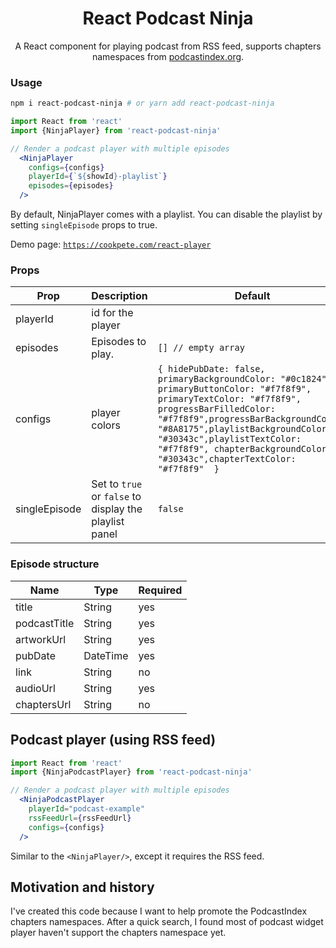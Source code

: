 <h1 align='center'>
  React Podcast Ninja
</h1>

<p align='center'>
  A React component for playing podcast from RSS feed, supports chapters namespaces from <a href="https://podcastindex.org/">podcastindex.org</a>.
</p>

### Usage

```bash
npm i react-podcast-ninja # or yarn add react-podcast-ninja
```


```jsx
import React from 'react'
import {NinjaPlayer} from 'react-podcast-ninja'

// Render a podcast player with multiple episodes
  <NinjaPlayer
    configs={configs}
    playerId={`${showId}-playlist`}
    episodes={episodes}
  />
```

By default, NinjaPlayer comes with a playlist.  You can disable the playlist by setting `singleEpisode` props to true.

Demo page: [`https://cookpete.com/react-player`](https://cookpete.com/react-player)


### Props

Prop | Description | Default
---- | ----------- | -------
playerId | id for the player
episodes | Episodes to play. | `[] // empty array`
configs  | player colors | `{ hidePubDate: false, primaryBackgroundColor: "#0c1824", primaryButtonColor: "#f7f8f9", primaryTextColor: "#f7f8f9", progressBarFilledColor: "#f7f8f9",progressBarBackgroundColor: "#8A8175",playlistBackgroundColor: "#30343c",playlistTextColor: "#f7f8f9", chapterBackgroundColor: "#30343c",chapterTextColor:  "#f7f8f9"  }`
singleEpisode | Set to `true` or `false` to display the playlist panel | `false`

### Episode structure

Name | Type | Required
---- | ----------- | -------
title | String  | yes
podcastTitle | String  | yes
artworkUrl | String  | yes
pubDate | DateTime  | yes
link | String  | no
audioUrl | String  | yes
chaptersUrl | String  | no


## Podcast player (using RSS feed)

```jsx
import React from 'react'
import {NinjaPodcastPlayer} from 'react-podcast-ninja'

// Render a podcast player with multiple episodes
  <NinjaPodcastPlayer 
    playerId="podcast-example"
    rssFeedUrl={rssFeedUrl}
    configs={configs}
  />
```

Similar to the `<NinjaPlayer/>`, except it requires the RSS feed.

## Motivation and history
I've created this code because I want to help promote the PodcastIndex chapters namespaces.  After a quick search, I found most of podcast widget player haven't support the chapters namespace yet.
